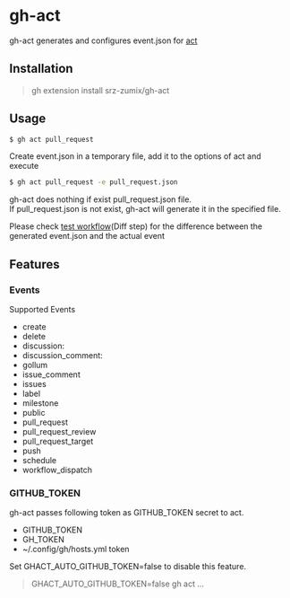 # gh-act

gh-act generates and configures event.json for [act][]

## Installation

> gh extension install srz-zumix/gh-act

## Usage

```sh
$ gh act pull_request
```

Create event.json in a temporary file, add it to the options of act and execute

```sh
$ gh act pull_request -e pull_request.json
```

gh-act does nothing if exist pull_request.json file.  
If pull_request.json is not exist, gh-act will generate it in the specified file.

Please check [test workflow][](Diff step) for the difference between the generated event.json and the actual event

[act]:https://github.com/nektos/act
[test workflow]:https://github.com/srz-zumix/gh-act/actions/workflows/main.yml

## Features

### Events

Supported Events

* create
* delete
* discussion:
* discussion_comment:
* gollum
* issue_comment
* issues
* label
* milestone
* public
* pull_request
* pull_request_review
* pull_request_target
* push
* schedule
* workflow_dispatch

### GITHUB_TOKEN

gh-act passes following token as GITHUB_TOKEN secret to act.

* GITHUB_TOKEN
* GH_TOKEN
* ~/.config/gh/hosts.yml token

Set GHACT_AUTO_GITHUB_TOKEN=false to disable this feature.

> GHACT_AUTO_GITHUB_TOKEN=false gh act ...
